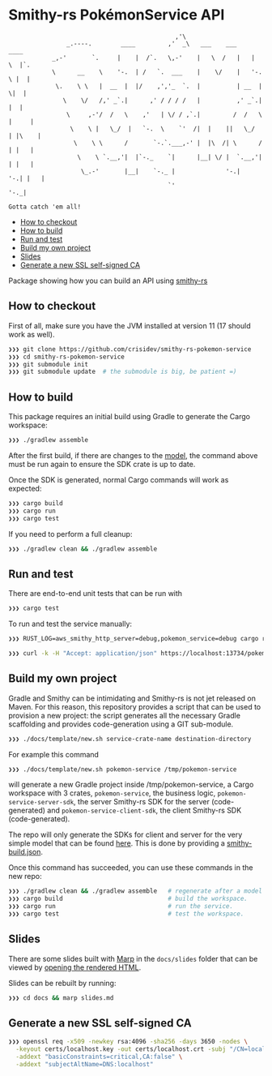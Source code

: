 # Smithy-rs PokémonService API

```
                                              ,'\
                _.----.        ____         ,'  _\   ___    ___     ____
            _,-'       `.     |    |  /`.   \,-'    |   \  /   |   |    \  |`.
            \      __    \    '-.  | /   `.  ___    |    \/    |   '-.   \ |  |
             \.    \ \   |  __  |  |/    ,','_  `.  |          | __  |    \|  |
               \    \/   /,' _`.|      ,' / / / /   |          ,' _`.|     |  |
                \     ,-'/  /   \    ,'   | \/ / ,`.|         /  /   \  |     |
                 \    \ |   \_/  |   `-.  \    `'  /|  |    ||   \_/  | |\    |
                  \    \ \      /       `-.`.___,-' |  |\  /| \      /  | |   |
                   \    \ `.__,'|  |`-._    `|      |__| \/ |  `.__,'|  | |   |
                    \_.-'       |__|    `-._ |              '-.|     '-.| |   |
                                            `'                            '-._|

Gotta catch 'em all!
```

<!-- vim-markdown-toc Marked -->

* [How to checkout](#how-to-checkout)
* [How to build](#how-to-build)
* [Run and test](#run-and-test)
* [Build my own project](#build-my-own-project)
* [Slides](#slides)
* [Generate a new SSL self-signed CA](#generate-a-new-ssl-self-signed-ca)

<!-- vim-markdown-toc -->

Package showing how you can build an API using [smithy-rs](https://github.com/awslabs/smithy-rs)

## How to checkout

First of all, make sure you have the JVM installed at version 11 (17 should work
as well).

```bash
❯❯❯ git clone https://github.com/crisidev/smithy-rs-pokemon-service
❯❯❯ cd smithy-rs-pokemon-service
❯❯❯ git submodule init
❯❯❯ git submodule update  # the submodule is big, be patient =)
```

## How to build

This package requires an initial build using Gradle to generate the Cargo
workspace:

```bash
❯❯❯ ./gradlew assemble
```

After the first build, if there are changes to the [model](/model/pokemon.smithy),
the command above must be run again to ensure the SDK crate is up to date.


Once the SDK is generated, normal Cargo commands will work as expected:

```bash
❯❯❯ cargo build
❯❯❯ cargo run
❯❯❯ cargo test
```

If you need to perform a full cleanup:

```bash
❯❯❯ ./gradlew clean && ./gradlew assemble
```

## Run and test

There are end-to-end unit tests that can be run with

```bash
❯❯❯ cargo test
```

To run and test the service manually:

```bash
❯❯❯ RUST_LOG=aws_smithy_http_server=debug,pokemon_service=debug cargo run
```

```bash
❯❯❯ curl -k -H "Accept: application/json" https://localhost:13734/pokemon-species/pikachu |jq
```

## Build my own project

Gradle and Smithy can be intimidating and Smithy-rs is not jet released on
Maven. For this reason, this repository provides a script that can be used to provision a new project:
the script generates all the necessary Gradle scaffolding and provides
code-generation using a GIT sub-module.

```bash
❯❯❯ ./docs/template/new.sh service-crate-name destination-directory
```

For example this command

```bash
❯❯❯ ./docs/template/new.sh pokemon-service /tmp/pokemon-service
```

will generate a new Gradle project inside /tmp/pokemon-service, a Cargo
workspace with 3 crates, `pokemon-service`, the business logic, `pokemon-service-server-sdk`,
the server Smithy-rs SDK for the server (code-generated) and `pokemon-service-client-sdk`, the
client Smithy-rs SDK (code-generated).

The repo will only generate the SDKs for client and server for the very simple
model that can be found [here](docs/template/model/main.smithy). This is done
by providing a [smithy-build.json](docs/template/model/smithy-build.json).

Once this command has succeeded, you can use these commands in the new repo:

```bash
❯❯❯ ./gradlew clean && ./gradlew assemble   # regenerate after a model change.
❯❯❯ cargo build                             # build the workspace.
❯❯❯ cargo run                               # run the service.
❯❯❯ cargo test                              # test the workspace.
```

## Slides

There are some slides built with [Marp](https://marp.app/#get-started) in the `docs/slides` folder
that can be viewed by [opening the rendered HTML](docs/slides.md).

Slides can be rebuilt by running:

```bash
❯❯❯ cd docs && marp slides.md
```

## Generate a new SSL self-signed CA

```bash
❯❯❯ openssl req -x509 -newkey rsa:4096 -sha256 -days 3650 -nodes \
  -keyout certs/localhost.key -out certs/localhost.crt -subj "/CN=localhost" \
  -addext "basicConstraints=critical,CA:false" \
  -addext "subjectAltName=DNS:localhost"
```
